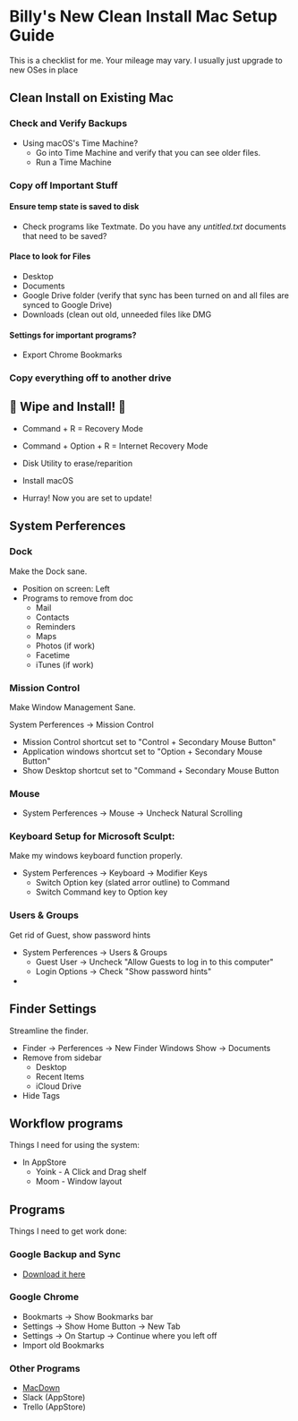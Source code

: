 # Billy's New Clean Install Mac Setup Guide

This is a checklist for me. Your mileage may vary. I usually just upgrade to new OSes in place


## Clean Install on Existing Mac

### Check and Verify Backups

- Using macOS's Time Machine?
	- Go into Time Machine and verify that you can see older files.
	- Run a Time Machine 

### Copy off Important Stuff

#### Ensure temp state is saved to disk

- Check programs like Textmate. Do you have any *untitled.txt* documents that need to be saved?

#### Place to look for Files

- Desktop
- Documents
- Google Drive folder (verify that sync has been turned on and all files are synced to Google Drive)
- Downloads (clean out old, unneeded files like DMG

#### Settings for important programs?

- Export Chrome Bookmarks

### Copy everything off to another drive


## 🎉 Wipe and Install! 🎉

- Command + R = Recovery Mode
- Command + Option + R = Internet Recovery Mode

- Disk Utility to erase/reparition
- Install macOS
- Hurray! Now you are set to update!

## System Perferences

### Dock

Make the Dock sane.

- Position on screen: Left
- Programs to remove from doc
  - Mail
  - Contacts
  - Reminders
  - Maps
  - Photos (if work)
  - Facetime
  - iTunes (if work)

### Mission Control

Make Window Management Sane.

System Perferences -> Mission Control

- Mission Control shortcut set to "Control + Secondary Mouse Button"
- Application windows shortcut set to "Option + Secondary Mouse Button"
- Show Desktop shortcut set to "Command + Secondary Mouse Button

### Mouse

- System Perferences -> Mouse -> Uncheck Natural Scrolling

### Keyboard Setup for Microsoft Sculpt:

Make my windows keyboard function properly.

- System Perferences -> Keyboard -> Modifier Keys
  - Switch Option key (slated arror outline) to Command
  - Switch Command key to Option key

### Users & Groups

Get rid of Guest, show password hints

- System Perferences -> Users & Groups
  - Guest User -> Uncheck "Allow Guests to log in to this computer" 
  - Login Options -> Check "Show password hints"
-

## Finder Settings

Streamline the finder.

- Finder -> Perferences -> New Finder Windows Show -> Documents
- Remove from sidebar
  - Desktop
  - Recent Items
  - iCloud Drive
- Hide Tags 

## Workflow programs

Things I need for using the system:

- In AppStore
  - Yoink - A Click and Drag shelf 
  - Moom - Window layout

## Programs

Things I need to get work done:

### Google Backup and Sync

- [Download it here](https://www.google.com/drive/download/thankyou/) 

### Google Chrome

- Bookmarts -> Show Bookmarks bar
- Settings -> Show Home Button -> New Tab
- Settings -> On Startup -> Continue where you left off
- Import old Bookmarks

### Other Programs
- [MacDown](https://macdown.uranusjr.com/)
- Slack (AppStore)
- Trello (AppStore)
